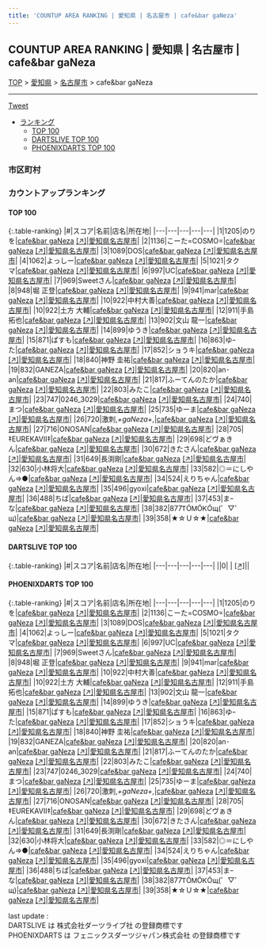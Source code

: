 ```yaml
---
title: 'COUNTUP AREA RANKING | 愛知県 | 名古屋市 | cafe&bar gaNeza'
---
```

## COUNTUP AREA RANKING | 愛知県 | 名古屋市 | cafe&bar gaNeza

[TOP](/darts/rank/) > [愛知県](/darts/rank/愛知県/) > [名古屋市](/darts/rank/愛知県/名古屋市/) > cafe&bar gaNeza

___

<a href="https://twitter.com/share?ref_src=twsrc%5Etfw" data-text="COUNTUP AREA RANKING | 愛知県名古屋市cafe&bar gaNeza" class="twitter-share-button" data-hashtags="DARTSLIVE,PHOENIXDARTS,darts,ダーツ" data-show-count="false">Tweet</a>

* [ランキング](#カウントアップランキング)
    * [TOP 100](#top-100)
    * [DARTSLIVE TOP 100](#dartslive-top-100)
    * [PHOENIXDARTS TOP 100](#phoenixdarts-top-100)

### 市区町村

<ul>

</ul>

### カウントアップランキング

#### TOP 100



{:.table-ranking}
|#|スコア|名前|店名|所在地|
|---|---|---|---|---|
|1|1205|<span class="rank-name-pd">のりを</span>|<a href="/darts/rank/shops/7777.html">cafe&bar gaNeza</a> <a href="https://vs.phoenixdarts.com/jp/shop/shopDetailInfo/s_7777?s_seq=7777">[↗]</a>|<a href="/darts/rank/愛知県/名古屋市">愛知県名古屋市</a>|
|2|1136|<span class="rank-name-pd">こーた=COSMO=</span>|<a href="/darts/rank/shops/7777.html">cafe&bar gaNeza</a> <a href="https://vs.phoenixdarts.com/jp/shop/shopDetailInfo/s_7777?s_seq=7777">[↗]</a>|<a href="/darts/rank/愛知県/名古屋市">愛知県名古屋市</a>|
|3|1089|<span class="rank-name-pd">DOS</span>|<a href="/darts/rank/shops/7777.html">cafe&bar gaNeza</a> <a href="https://vs.phoenixdarts.com/jp/shop/shopDetailInfo/s_7777?s_seq=7777">[↗]</a>|<a href="/darts/rank/愛知県/名古屋市">愛知県名古屋市</a>|
|4|1062|<span class="rank-name-pd">よっしー</span>|<a href="/darts/rank/shops/7777.html">cafe&bar gaNeza</a> <a href="https://vs.phoenixdarts.com/jp/shop/shopDetailInfo/s_7777?s_seq=7777">[↗]</a>|<a href="/darts/rank/愛知県/名古屋市">愛知県名古屋市</a>|
|5|1021|<span class="rank-name-pd">タクマ</span>|<a href="/darts/rank/shops/7777.html">cafe&bar gaNeza</a> <a href="https://vs.phoenixdarts.com/jp/shop/shopDetailInfo/s_7777?s_seq=7777">[↗]</a>|<a href="/darts/rank/愛知県/名古屋市">愛知県名古屋市</a>|
|6|997|<span class="rank-name-pd">UC</span>|<a href="/darts/rank/shops/7777.html">cafe&bar gaNeza</a> <a href="https://vs.phoenixdarts.com/jp/shop/shopDetailInfo/s_7777?s_seq=7777">[↗]</a>|<a href="/darts/rank/愛知県/名古屋市">愛知県名古屋市</a>|
|7|969|<span class="rank-name-pd">Sweetさん</span>|<a href="/darts/rank/shops/7777.html">cafe&bar gaNeza</a> <a href="https://vs.phoenixdarts.com/jp/shop/shopDetailInfo/s_7777?s_seq=7777">[↗]</a>|<a href="/darts/rank/愛知県/名古屋市">愛知県名古屋市</a>|
|8|948|<span class="rank-name-pd"><span class="pro-icon-pd"></span>堀 正登</span>|<a href="/darts/rank/shops/7777.html">cafe&bar gaNeza</a> <a href="https://vs.phoenixdarts.com/jp/shop/shopDetailInfo/s_7777?s_seq=7777">[↗]</a>|<a href="/darts/rank/愛知県/名古屋市">愛知県名古屋市</a>|
|9|941|<span class="rank-name-pd">mar</span>|<a href="/darts/rank/shops/7777.html">cafe&bar gaNeza</a> <a href="https://vs.phoenixdarts.com/jp/shop/shopDetailInfo/s_7777?s_seq=7777">[↗]</a>|<a href="/darts/rank/愛知県/名古屋市">愛知県名古屋市</a>|
|10|922|<span class="rank-name-pd">中村大善</span>|<a href="/darts/rank/shops/7777.html">cafe&bar gaNeza</a> <a href="https://vs.phoenixdarts.com/jp/shop/shopDetailInfo/s_7777?s_seq=7777">[↗]</a>|<a href="/darts/rank/愛知県/名古屋市">愛知県名古屋市</a>|
|10|922|<span class="rank-name-pd"><span class="pro-icon-pd"></span>土方 大輔</span>|<a href="/darts/rank/shops/7777.html">cafe&bar gaNeza</a> <a href="https://vs.phoenixdarts.com/jp/shop/shopDetailInfo/s_7777?s_seq=7777">[↗]</a>|<a href="/darts/rank/愛知県/名古屋市">愛知県名古屋市</a>|
|12|911|<span class="rank-name-pd"><span class="pro-icon-pd"></span>手島 拓也</span>|<a href="/darts/rank/shops/7777.html">cafe&bar gaNeza</a> <a href="https://vs.phoenixdarts.com/jp/shop/shopDetailInfo/s_7777?s_seq=7777">[↗]</a>|<a href="/darts/rank/愛知県/名古屋市">愛知県名古屋市</a>|
|13|902|<span class="rank-name-pd">文山 龍一</span>|<a href="/darts/rank/shops/7777.html">cafe&bar gaNeza</a> <a href="https://vs.phoenixdarts.com/jp/shop/shopDetailInfo/s_7777?s_seq=7777">[↗]</a>|<a href="/darts/rank/愛知県/名古屋市">愛知県名古屋市</a>|
|14|899|<span class="rank-name-pd">ゆうき</span>|<a href="/darts/rank/shops/7777.html">cafe&bar gaNeza</a> <a href="https://vs.phoenixdarts.com/jp/shop/shopDetailInfo/s_7777?s_seq=7777">[↗]</a>|<a href="/darts/rank/愛知県/名古屋市">愛知県名古屋市</a>|
|15|871|<span class="rank-name-pd">ぱすも</span>|<a href="/darts/rank/shops/7777.html">cafe&bar gaNeza</a> <a href="https://vs.phoenixdarts.com/jp/shop/shopDetailInfo/s_7777?s_seq=7777">[↗]</a>|<a href="/darts/rank/愛知県/名古屋市">愛知県名古屋市</a>|
|16|863|<span class="rank-name-pd">ゆｰた</span>|<a href="/darts/rank/shops/7777.html">cafe&bar gaNeza</a> <a href="https://vs.phoenixdarts.com/jp/shop/shopDetailInfo/s_7777?s_seq=7777">[↗]</a>|<a href="/darts/rank/愛知県/名古屋市">愛知県名古屋市</a>|
|17|852|<span class="rank-name-pd">ショうキ</span>|<a href="/darts/rank/shops/7777.html">cafe&bar gaNeza</a> <a href="https://vs.phoenixdarts.com/jp/shop/shopDetailInfo/s_7777?s_seq=7777">[↗]</a>|<a href="/darts/rank/愛知県/名古屋市">愛知県名古屋市</a>|
|18|840|<span class="rank-name-pd">神野 圭祐</span>|<a href="/darts/rank/shops/7777.html">cafe&bar gaNeza</a> <a href="https://vs.phoenixdarts.com/jp/shop/shopDetailInfo/s_7777?s_seq=7777">[↗]</a>|<a href="/darts/rank/愛知県/名古屋市">愛知県名古屋市</a>|
|19|832|<span class="rank-name-pd">GANEZA</span>|<a href="/darts/rank/shops/7777.html">cafe&bar gaNeza</a> <a href="https://vs.phoenixdarts.com/jp/shop/shopDetailInfo/s_7777?s_seq=7777">[↗]</a>|<a href="/darts/rank/愛知県/名古屋市">愛知県名古屋市</a>|
|20|820|<span class="rank-name-pd">an･an</span>|<a href="/darts/rank/shops/7777.html">cafe&bar gaNeza</a> <a href="https://vs.phoenixdarts.com/jp/shop/shopDetailInfo/s_7777?s_seq=7777">[↗]</a>|<a href="/darts/rank/愛知県/名古屋市">愛知県名古屋市</a>|
|21|817|<span class="rank-name-pd">ふーてんのたか</span>|<a href="/darts/rank/shops/7777.html">cafe&bar gaNeza</a> <a href="https://vs.phoenixdarts.com/jp/shop/shopDetailInfo/s_7777?s_seq=7777">[↗]</a>|<a href="/darts/rank/愛知県/名古屋市">愛知県名古屋市</a>|
|22|803|<span class="rank-name-pd">みたこ</span>|<a href="/darts/rank/shops/7777.html">cafe&bar gaNeza</a> <a href="https://vs.phoenixdarts.com/jp/shop/shopDetailInfo/s_7777?s_seq=7777">[↗]</a>|<a href="/darts/rank/愛知県/名古屋市">愛知県名古屋市</a>|
|23|747|<span class="rank-name-pd">0246_3029</span>|<a href="/darts/rank/shops/7777.html">cafe&bar gaNeza</a> <a href="https://vs.phoenixdarts.com/jp/shop/shopDetailInfo/s_7777?s_seq=7777">[↗]</a>|<a href="/darts/rank/愛知県/名古屋市">愛知県名古屋市</a>|
|24|740|<span class="rank-name-pd">まつ</span>|<a href="/darts/rank/shops/7777.html">cafe&bar gaNeza</a> <a href="https://vs.phoenixdarts.com/jp/shop/shopDetailInfo/s_7777?s_seq=7777">[↗]</a>|<a href="/darts/rank/愛知県/名古屋市">愛知県名古屋市</a>|
|25|735|<span class="rank-name-pd">ゆーま</span>|<a href="/darts/rank/shops/7777.html">cafe&bar gaNeza</a> <a href="https://vs.phoenixdarts.com/jp/shop/shopDetailInfo/s_7777?s_seq=7777">[↗]</a>|<a href="/darts/rank/愛知県/名古屋市">愛知県名古屋市</a>|
|26|720|<span class="rank-name-pd">激刺,*+gaNeza+*,</span>|<a href="/darts/rank/shops/7777.html">cafe&bar gaNeza</a> <a href="https://vs.phoenixdarts.com/jp/shop/shopDetailInfo/s_7777?s_seq=7777">[↗]</a>|<a href="/darts/rank/愛知県/名古屋市">愛知県名古屋市</a>|
|27|716|<span class="rank-name-pd">ONOSAN</span>|<a href="/darts/rank/shops/7777.html">cafe&bar gaNeza</a> <a href="https://vs.phoenixdarts.com/jp/shop/shopDetailInfo/s_7777?s_seq=7777">[↗]</a>|<a href="/darts/rank/愛知県/名古屋市">愛知県名古屋市</a>|
|28|705|<span class="rank-name-pd">‡EUREKAⅦ‡</span>|<a href="/darts/rank/shops/7777.html">cafe&bar gaNeza</a> <a href="https://vs.phoenixdarts.com/jp/shop/shopDetailInfo/s_7777?s_seq=7777">[↗]</a>|<a href="/darts/rank/愛知県/名古屋市">愛知県名古屋市</a>|
|29|698|<span class="rank-name-pd">どヴぁきん</span>|<a href="/darts/rank/shops/7777.html">cafe&bar gaNeza</a> <a href="https://vs.phoenixdarts.com/jp/shop/shopDetailInfo/s_7777?s_seq=7777">[↗]</a>|<a href="/darts/rank/愛知県/名古屋市">愛知県名古屋市</a>|
|30|672|<span class="rank-name-pd">きたさん</span>|<a href="/darts/rank/shops/7777.html">cafe&bar gaNeza</a> <a href="https://vs.phoenixdarts.com/jp/shop/shopDetailInfo/s_7777?s_seq=7777">[↗]</a>|<a href="/darts/rank/愛知県/名古屋市">愛知県名古屋市</a>|
|31|649|<span class="rank-name-pd">長渕剛</span>|<a href="/darts/rank/shops/7777.html">cafe&bar gaNeza</a> <a href="https://vs.phoenixdarts.com/jp/shop/shopDetailInfo/s_7777?s_seq=7777">[↗]</a>|<a href="/darts/rank/愛知県/名古屋市">愛知県名古屋市</a>|
|32|630|<span class="rank-name-pd">小林将大</span>|<a href="/darts/rank/shops/7777.html">cafe&bar gaNeza</a> <a href="https://vs.phoenixdarts.com/jp/shop/shopDetailInfo/s_7777?s_seq=7777">[↗]</a>|<a href="/darts/rank/愛知県/名古屋市">愛知県名古屋市</a>|
|33|582|<span class="rank-name-pd">◎＝にしやん⇒●</span>|<a href="/darts/rank/shops/7777.html">cafe&bar gaNeza</a> <a href="https://vs.phoenixdarts.com/jp/shop/shopDetailInfo/s_7777?s_seq=7777">[↗]</a>|<a href="/darts/rank/愛知県/名古屋市">愛知県名古屋市</a>|
|34|524|<span class="rank-name-pd">えりちゃん</span>|<a href="/darts/rank/shops/7777.html">cafe&bar gaNeza</a> <a href="https://vs.phoenixdarts.com/jp/shop/shopDetailInfo/s_7777?s_seq=7777">[↗]</a>|<a href="/darts/rank/愛知県/名古屋市">愛知県名古屋市</a>|
|35|496|<span class="rank-name-pd">gyoxi</span>|<a href="/darts/rank/shops/7777.html">cafe&bar gaNeza</a> <a href="https://vs.phoenixdarts.com/jp/shop/shopDetailInfo/s_7777?s_seq=7777">[↗]</a>|<a href="/darts/rank/愛知県/名古屋市">愛知県名古屋市</a>|
|36|488|<span class="rank-name-pd">ちば</span>|<a href="/darts/rank/shops/7777.html">cafe&bar gaNeza</a> <a href="https://vs.phoenixdarts.com/jp/shop/shopDetailInfo/s_7777?s_seq=7777">[↗]</a>|<a href="/darts/rank/愛知県/名古屋市">愛知県名古屋市</a>|
|37|453|<span class="rank-name-pd">まｰな</span>|<a href="/darts/rank/shops/7777.html">cafe&bar gaNeza</a> <a href="https://vs.phoenixdarts.com/jp/shop/shopDetailInfo/s_7777?s_seq=7777">[↗]</a>|<a href="/darts/rank/愛知県/名古屋市">愛知県名古屋市</a>|
|38|382|<span class="rank-name-pd">877ᎢÓᎷÓᏦÓщ(゜▽゜щ)</span>|<a href="/darts/rank/shops/7777.html">cafe&bar gaNeza</a> <a href="https://vs.phoenixdarts.com/jp/shop/shopDetailInfo/s_7777?s_seq=7777">[↗]</a>|<a href="/darts/rank/愛知県/名古屋市">愛知県名古屋市</a>|
|39|358|<span class="rank-name-pd">★☆Ｕ☆★</span>|<a href="/darts/rank/shops/7777.html">cafe&bar gaNeza</a> <a href="https://vs.phoenixdarts.com/jp/shop/shopDetailInfo/s_7777?s_seq=7777">[↗]</a>|<a href="/darts/rank/愛知県/名古屋市">愛知県名古屋市</a>|


#### DARTSLIVE TOP 100



{:.table-ranking}
|#|スコア|名前|店名|所在地|
|---|---|---|---|---|
||0|<span class="rank-name-dl"> </span>|<a href="/darts/rank/shops/.html"></a> <a href="">[↗]</a>|<a href="/darts/rank//"></a>|


#### PHOENIXDARTS TOP 100



{:.table-ranking}
|#|スコア|名前|店名|所在地|
|---|---|---|---|---|
|1|1205|<span class="rank-name-pd">のりを</span>|<a href="/darts/rank/shops/7777.html">cafe&bar gaNeza</a> <a href="https://vs.phoenixdarts.com/jp/shop/shopDetailInfo/s_7777?s_seq=7777">[↗]</a>|<a href="/darts/rank/愛知県/名古屋市">愛知県名古屋市</a>|
|2|1136|<span class="rank-name-pd">こーた=COSMO=</span>|<a href="/darts/rank/shops/7777.html">cafe&bar gaNeza</a> <a href="https://vs.phoenixdarts.com/jp/shop/shopDetailInfo/s_7777?s_seq=7777">[↗]</a>|<a href="/darts/rank/愛知県/名古屋市">愛知県名古屋市</a>|
|3|1089|<span class="rank-name-pd">DOS</span>|<a href="/darts/rank/shops/7777.html">cafe&bar gaNeza</a> <a href="https://vs.phoenixdarts.com/jp/shop/shopDetailInfo/s_7777?s_seq=7777">[↗]</a>|<a href="/darts/rank/愛知県/名古屋市">愛知県名古屋市</a>|
|4|1062|<span class="rank-name-pd">よっしー</span>|<a href="/darts/rank/shops/7777.html">cafe&bar gaNeza</a> <a href="https://vs.phoenixdarts.com/jp/shop/shopDetailInfo/s_7777?s_seq=7777">[↗]</a>|<a href="/darts/rank/愛知県/名古屋市">愛知県名古屋市</a>|
|5|1021|<span class="rank-name-pd">タクマ</span>|<a href="/darts/rank/shops/7777.html">cafe&bar gaNeza</a> <a href="https://vs.phoenixdarts.com/jp/shop/shopDetailInfo/s_7777?s_seq=7777">[↗]</a>|<a href="/darts/rank/愛知県/名古屋市">愛知県名古屋市</a>|
|6|997|<span class="rank-name-pd">UC</span>|<a href="/darts/rank/shops/7777.html">cafe&bar gaNeza</a> <a href="https://vs.phoenixdarts.com/jp/shop/shopDetailInfo/s_7777?s_seq=7777">[↗]</a>|<a href="/darts/rank/愛知県/名古屋市">愛知県名古屋市</a>|
|7|969|<span class="rank-name-pd">Sweetさん</span>|<a href="/darts/rank/shops/7777.html">cafe&bar gaNeza</a> <a href="https://vs.phoenixdarts.com/jp/shop/shopDetailInfo/s_7777?s_seq=7777">[↗]</a>|<a href="/darts/rank/愛知県/名古屋市">愛知県名古屋市</a>|
|8|948|<span class="rank-name-pd"><span class="pro-icon-pd"></span>堀 正登</span>|<a href="/darts/rank/shops/7777.html">cafe&bar gaNeza</a> <a href="https://vs.phoenixdarts.com/jp/shop/shopDetailInfo/s_7777?s_seq=7777">[↗]</a>|<a href="/darts/rank/愛知県/名古屋市">愛知県名古屋市</a>|
|9|941|<span class="rank-name-pd">mar</span>|<a href="/darts/rank/shops/7777.html">cafe&bar gaNeza</a> <a href="https://vs.phoenixdarts.com/jp/shop/shopDetailInfo/s_7777?s_seq=7777">[↗]</a>|<a href="/darts/rank/愛知県/名古屋市">愛知県名古屋市</a>|
|10|922|<span class="rank-name-pd">中村大善</span>|<a href="/darts/rank/shops/7777.html">cafe&bar gaNeza</a> <a href="https://vs.phoenixdarts.com/jp/shop/shopDetailInfo/s_7777?s_seq=7777">[↗]</a>|<a href="/darts/rank/愛知県/名古屋市">愛知県名古屋市</a>|
|10|922|<span class="rank-name-pd"><span class="pro-icon-pd"></span>土方 大輔</span>|<a href="/darts/rank/shops/7777.html">cafe&bar gaNeza</a> <a href="https://vs.phoenixdarts.com/jp/shop/shopDetailInfo/s_7777?s_seq=7777">[↗]</a>|<a href="/darts/rank/愛知県/名古屋市">愛知県名古屋市</a>|
|12|911|<span class="rank-name-pd"><span class="pro-icon-pd"></span>手島 拓也</span>|<a href="/darts/rank/shops/7777.html">cafe&bar gaNeza</a> <a href="https://vs.phoenixdarts.com/jp/shop/shopDetailInfo/s_7777?s_seq=7777">[↗]</a>|<a href="/darts/rank/愛知県/名古屋市">愛知県名古屋市</a>|
|13|902|<span class="rank-name-pd">文山 龍一</span>|<a href="/darts/rank/shops/7777.html">cafe&bar gaNeza</a> <a href="https://vs.phoenixdarts.com/jp/shop/shopDetailInfo/s_7777?s_seq=7777">[↗]</a>|<a href="/darts/rank/愛知県/名古屋市">愛知県名古屋市</a>|
|14|899|<span class="rank-name-pd">ゆうき</span>|<a href="/darts/rank/shops/7777.html">cafe&bar gaNeza</a> <a href="https://vs.phoenixdarts.com/jp/shop/shopDetailInfo/s_7777?s_seq=7777">[↗]</a>|<a href="/darts/rank/愛知県/名古屋市">愛知県名古屋市</a>|
|15|871|<span class="rank-name-pd">ぱすも</span>|<a href="/darts/rank/shops/7777.html">cafe&bar gaNeza</a> <a href="https://vs.phoenixdarts.com/jp/shop/shopDetailInfo/s_7777?s_seq=7777">[↗]</a>|<a href="/darts/rank/愛知県/名古屋市">愛知県名古屋市</a>|
|16|863|<span class="rank-name-pd">ゆｰた</span>|<a href="/darts/rank/shops/7777.html">cafe&bar gaNeza</a> <a href="https://vs.phoenixdarts.com/jp/shop/shopDetailInfo/s_7777?s_seq=7777">[↗]</a>|<a href="/darts/rank/愛知県/名古屋市">愛知県名古屋市</a>|
|17|852|<span class="rank-name-pd">ショうキ</span>|<a href="/darts/rank/shops/7777.html">cafe&bar gaNeza</a> <a href="https://vs.phoenixdarts.com/jp/shop/shopDetailInfo/s_7777?s_seq=7777">[↗]</a>|<a href="/darts/rank/愛知県/名古屋市">愛知県名古屋市</a>|
|18|840|<span class="rank-name-pd">神野 圭祐</span>|<a href="/darts/rank/shops/7777.html">cafe&bar gaNeza</a> <a href="https://vs.phoenixdarts.com/jp/shop/shopDetailInfo/s_7777?s_seq=7777">[↗]</a>|<a href="/darts/rank/愛知県/名古屋市">愛知県名古屋市</a>|
|19|832|<span class="rank-name-pd">GANEZA</span>|<a href="/darts/rank/shops/7777.html">cafe&bar gaNeza</a> <a href="https://vs.phoenixdarts.com/jp/shop/shopDetailInfo/s_7777?s_seq=7777">[↗]</a>|<a href="/darts/rank/愛知県/名古屋市">愛知県名古屋市</a>|
|20|820|<span class="rank-name-pd">an･an</span>|<a href="/darts/rank/shops/7777.html">cafe&bar gaNeza</a> <a href="https://vs.phoenixdarts.com/jp/shop/shopDetailInfo/s_7777?s_seq=7777">[↗]</a>|<a href="/darts/rank/愛知県/名古屋市">愛知県名古屋市</a>|
|21|817|<span class="rank-name-pd">ふーてんのたか</span>|<a href="/darts/rank/shops/7777.html">cafe&bar gaNeza</a> <a href="https://vs.phoenixdarts.com/jp/shop/shopDetailInfo/s_7777?s_seq=7777">[↗]</a>|<a href="/darts/rank/愛知県/名古屋市">愛知県名古屋市</a>|
|22|803|<span class="rank-name-pd">みたこ</span>|<a href="/darts/rank/shops/7777.html">cafe&bar gaNeza</a> <a href="https://vs.phoenixdarts.com/jp/shop/shopDetailInfo/s_7777?s_seq=7777">[↗]</a>|<a href="/darts/rank/愛知県/名古屋市">愛知県名古屋市</a>|
|23|747|<span class="rank-name-pd">0246_3029</span>|<a href="/darts/rank/shops/7777.html">cafe&bar gaNeza</a> <a href="https://vs.phoenixdarts.com/jp/shop/shopDetailInfo/s_7777?s_seq=7777">[↗]</a>|<a href="/darts/rank/愛知県/名古屋市">愛知県名古屋市</a>|
|24|740|<span class="rank-name-pd">まつ</span>|<a href="/darts/rank/shops/7777.html">cafe&bar gaNeza</a> <a href="https://vs.phoenixdarts.com/jp/shop/shopDetailInfo/s_7777?s_seq=7777">[↗]</a>|<a href="/darts/rank/愛知県/名古屋市">愛知県名古屋市</a>|
|25|735|<span class="rank-name-pd">ゆーま</span>|<a href="/darts/rank/shops/7777.html">cafe&bar gaNeza</a> <a href="https://vs.phoenixdarts.com/jp/shop/shopDetailInfo/s_7777?s_seq=7777">[↗]</a>|<a href="/darts/rank/愛知県/名古屋市">愛知県名古屋市</a>|
|26|720|<span class="rank-name-pd">激刺,*+gaNeza+*,</span>|<a href="/darts/rank/shops/7777.html">cafe&bar gaNeza</a> <a href="https://vs.phoenixdarts.com/jp/shop/shopDetailInfo/s_7777?s_seq=7777">[↗]</a>|<a href="/darts/rank/愛知県/名古屋市">愛知県名古屋市</a>|
|27|716|<span class="rank-name-pd">ONOSAN</span>|<a href="/darts/rank/shops/7777.html">cafe&bar gaNeza</a> <a href="https://vs.phoenixdarts.com/jp/shop/shopDetailInfo/s_7777?s_seq=7777">[↗]</a>|<a href="/darts/rank/愛知県/名古屋市">愛知県名古屋市</a>|
|28|705|<span class="rank-name-pd">‡EUREKAⅦ‡</span>|<a href="/darts/rank/shops/7777.html">cafe&bar gaNeza</a> <a href="https://vs.phoenixdarts.com/jp/shop/shopDetailInfo/s_7777?s_seq=7777">[↗]</a>|<a href="/darts/rank/愛知県/名古屋市">愛知県名古屋市</a>|
|29|698|<span class="rank-name-pd">どヴぁきん</span>|<a href="/darts/rank/shops/7777.html">cafe&bar gaNeza</a> <a href="https://vs.phoenixdarts.com/jp/shop/shopDetailInfo/s_7777?s_seq=7777">[↗]</a>|<a href="/darts/rank/愛知県/名古屋市">愛知県名古屋市</a>|
|30|672|<span class="rank-name-pd">きたさん</span>|<a href="/darts/rank/shops/7777.html">cafe&bar gaNeza</a> <a href="https://vs.phoenixdarts.com/jp/shop/shopDetailInfo/s_7777?s_seq=7777">[↗]</a>|<a href="/darts/rank/愛知県/名古屋市">愛知県名古屋市</a>|
|31|649|<span class="rank-name-pd">長渕剛</span>|<a href="/darts/rank/shops/7777.html">cafe&bar gaNeza</a> <a href="https://vs.phoenixdarts.com/jp/shop/shopDetailInfo/s_7777?s_seq=7777">[↗]</a>|<a href="/darts/rank/愛知県/名古屋市">愛知県名古屋市</a>|
|32|630|<span class="rank-name-pd">小林将大</span>|<a href="/darts/rank/shops/7777.html">cafe&bar gaNeza</a> <a href="https://vs.phoenixdarts.com/jp/shop/shopDetailInfo/s_7777?s_seq=7777">[↗]</a>|<a href="/darts/rank/愛知県/名古屋市">愛知県名古屋市</a>|
|33|582|<span class="rank-name-pd">◎＝にしやん⇒●</span>|<a href="/darts/rank/shops/7777.html">cafe&bar gaNeza</a> <a href="https://vs.phoenixdarts.com/jp/shop/shopDetailInfo/s_7777?s_seq=7777">[↗]</a>|<a href="/darts/rank/愛知県/名古屋市">愛知県名古屋市</a>|
|34|524|<span class="rank-name-pd">えりちゃん</span>|<a href="/darts/rank/shops/7777.html">cafe&bar gaNeza</a> <a href="https://vs.phoenixdarts.com/jp/shop/shopDetailInfo/s_7777?s_seq=7777">[↗]</a>|<a href="/darts/rank/愛知県/名古屋市">愛知県名古屋市</a>|
|35|496|<span class="rank-name-pd">gyoxi</span>|<a href="/darts/rank/shops/7777.html">cafe&bar gaNeza</a> <a href="https://vs.phoenixdarts.com/jp/shop/shopDetailInfo/s_7777?s_seq=7777">[↗]</a>|<a href="/darts/rank/愛知県/名古屋市">愛知県名古屋市</a>|
|36|488|<span class="rank-name-pd">ちば</span>|<a href="/darts/rank/shops/7777.html">cafe&bar gaNeza</a> <a href="https://vs.phoenixdarts.com/jp/shop/shopDetailInfo/s_7777?s_seq=7777">[↗]</a>|<a href="/darts/rank/愛知県/名古屋市">愛知県名古屋市</a>|
|37|453|<span class="rank-name-pd">まｰな</span>|<a href="/darts/rank/shops/7777.html">cafe&bar gaNeza</a> <a href="https://vs.phoenixdarts.com/jp/shop/shopDetailInfo/s_7777?s_seq=7777">[↗]</a>|<a href="/darts/rank/愛知県/名古屋市">愛知県名古屋市</a>|
|38|382|<span class="rank-name-pd">877ᎢÓᎷÓᏦÓщ(゜▽゜щ)</span>|<a href="/darts/rank/shops/7777.html">cafe&bar gaNeza</a> <a href="https://vs.phoenixdarts.com/jp/shop/shopDetailInfo/s_7777?s_seq=7777">[↗]</a>|<a href="/darts/rank/愛知県/名古屋市">愛知県名古屋市</a>|
|39|358|<span class="rank-name-pd">★☆Ｕ☆★</span>|<a href="/darts/rank/shops/7777.html">cafe&bar gaNeza</a> <a href="https://vs.phoenixdarts.com/jp/shop/shopDetailInfo/s_7777?s_seq=7777">[↗]</a>|<a href="/darts/rank/愛知県/名古屋市">愛知県名古屋市</a>|


<div class="footer border-top border-gray-light mt-5 pt-3 text-right text-gray">
    last update : <span style="font-weight: italic" id="foot_last_modified"></span><br />
    DARTSLIVE は 株式会社ダーツライブ社 の登録商標です<br />
    PHOENIXDARTS は フェニックスダーツジャパン株式会社 の登録商標です<br />
</div>

<script src="https://cdnjs.cloudflare.com/ajax/libs/jquery.tablesorter/2.31.3/js/jquery.tablesorter.min.js" integrity="sha512-qzgd5cYSZcosqpzpn7zF2ZId8f/8CHmFKZ8j7mU4OUXTNRd5g+ZHBPsgKEwoqxCtdQvExE5LprwwPAgoicguNg==" crossorigin="anonymous" referrerpolicy="no-referrer"></script>
<link rel="stylesheet" href="https://cdnjs.cloudflare.com/ajax/libs/jquery.tablesorter/2.31.3/css/theme.default.min.css" integrity="sha512-wghhOJkjQX0Lh3NSWvNKeZ0ZpNn+SPVXX1Qyc9OCaogADktxrBiBdKGDoqVUOyhStvMBmJQ8ZdMHiR3wuEq8+w==" crossorigin="anonymous" referrerpolicy="no-referrer" />
<script>
$(function() {
    $(".table-ranking").tablesorter({sortList:[[0, 0]]});
    $("#foot_last_modified").text(formatDate(new Date(document.lastModified), 'yyyy-MM-dd HH:mm:ss'));
});
</script>

<script async src="https://platform.twitter.com/widgets.js" charset="utf-8"></script>